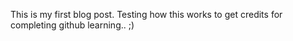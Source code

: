 This is my first blog post. Testing how this works to get credits for completing github learning.. ;)
